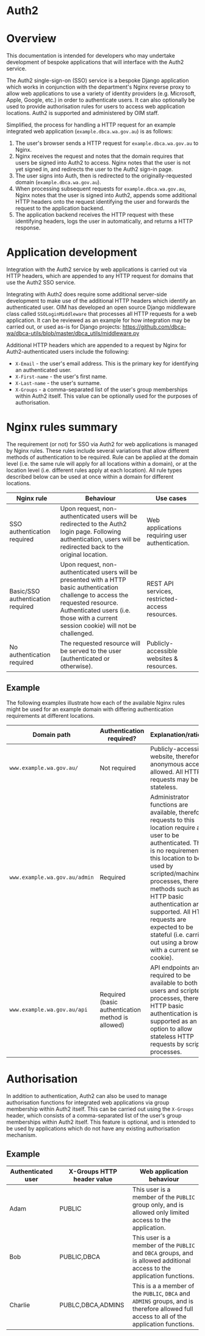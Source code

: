 # Auth2

# Overview

This documentation is intended for developers who may undertake development of bespoke applications that will interface with the Auth2 service.

The Auth2 single-sign-on (SSO) service is a bespoke Django application which works in conjunction with the department's Nginx reverse proxy to allow web applications to use a variety of identity providers (e.g. Microsoft, Apple, Google, etc.) in order to authenticate users. It can also optionally be used to provide authorisation rules for users to access web application locations. Auth2 is supported and administered by OIM staff.

Simplified, the process for handling a HTTP request for an example integrated web application (`example.dbca.wa.gov.au`) is as follows:

1. The user's browser sends a HTTP request for `example.dbca.wa.gov.au` to Nginx.
1. Nginx receives the request and notes that the domain requires that users be signed into Auth2 to access. Nginx notes that the user is not yet signed in, and redirects the user to the Auth2 sign-in page.
1. The user signs into Auth, then is redirected to the originally-requested domain (`example.dbca.wa.gov.au`).
1. When processing subsequent requests for `example.dbca.wa.gov.au`, Nginx notes that the user is signed into Auth2, appends some additional HTTP headers onto the request identifying the user and forwards the request to the application backend.
1. The application backend receives the HTTP request with these identifying headers, logs the user in automatically, and returns a HTTP response.

# Application development

Integration with the Auth2 service by web applications is carried out via HTTP headers, which are appended to any HTTP request for domains that use the Auth2 SSO service.

Integrating with Auth2 does require some additional server-side development to make use of the additional HTTP headers which identify an authenticated user. OIM has developed an open source Django middleware class called `SSOLoginMiddleware` that processes all HTTP requests for a web application. It can be reviewed as an example for how integration may be carried out, or used as-is for Django projects: https://github.com/dbca-wa/dbca-utils/blob/master/dbca_utils/middleware.py

Additional HTTP headers which are appended to a request by Nginx for Auth2-authenticated users include the following:

* `X-Email` - the user's email address. This is the primary key for identifying an authenticated user.
* `X-First-name` - the user's first name.
* `X-Last-name` - the user's surname.
* `X-Groups` - a comma-separated list of the user's group memberships within Auth2 itself. This value can be optionally used for the purposes of authorisation.

# Nginx rules summary

The requirement (or not) for SSO via Auth2 for web applications is managed by Nginx rules. These rules include several variations that allow different methods of authentication to be required. Rule can be applied at the domain level (i.e. the same rule will apply for all locations within a domain), or at the location level (i.e. different rules apply at each location). All rule types described below can be used at once within a domain for different locations.

|Nginx rule|Behaviour|Use cases|
|----|----|----|
|SSO authentication required|Upon request, non-authenticated users will be redirected to the Auth2 login page. Following authentication, users will be redirected back to the original location.|Web applications requiring user authentication.|
|Basic/SSO authentication required|Upon request, non-authenticated users will be presented with a HTTP basic authentication challenge to access the requested resource. Authenticated users (i.e. those with a current session cookie) will not be challenged.|REST API services, restricted-access resources.|
|No authentication required|The requested resource will be served to the user (authenticated or otherwise).|Publicly-accessible websites & resources.|

## Example

The following examples illustrate how each of the available Nginx rules might be used for an example domain with differing authentication requirements at different locations.

|Domain path|Authentication required?|Explanation/rationale|
|----|----|----|
|`www.example.wa.gov.au/`|Not required|Publicly-accessible website, therefore anonymous access is allowed. All HTTP requests may be stateless.|
|`www.example.wa.gov.au/admin`|Required|Administrator functions are available, therefore a requests to this location require a user to be authenticated. There is no requirement for this location to be used by scripted/machine processes, therefore methods such as HTTP basic authentication are not supported. All HTTP requests are expected to be stateful (i.e. carried out using a browser with a current session cookie).|
|`www.example.wa.gov.au/api`|Required (basic authentication method is allowed)|API endpoints are required to be available to both users and scripted processes, therefore HTTP basic authentication is supported as an option to allow stateless HTTP requests by scripted processes.|

# Authorisation

In addition to authentication, Auth2 can also be used to manage authorisation functions for integrated web applications via group membership within Auth2 itself. This can be carried out using the `X-Groups` header, which consists of a comma-separated list of the user's group memberships within Auth2 itself. This feature is optional, and is intended to be used by applications which do not have any existing authorisation mechanism.

## Example

|Authenticated user|X-Groups HTTP header value|Web application behaviour|
|----|----|----|
|Adam|PUBLIC|This user is a member of the `PUBLIC` group only, and is allowed only limited access to the application.|
|Bob|PUBLIC,DBCA|This user is a member of the `PUBLIC` and `DBCA` groups, and is allowed additional access to the application functions.|
|Charlie|PUBLC,DBCA,ADMINS|This is a a member of the `PUBLIC`, `DBCA` and `ADMINS` groups, and is therefore allowed full access to all of the application functions.|
